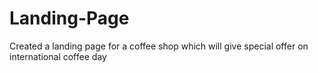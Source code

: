 # Landing-Page
Created a landing page for a coffee shop which will give special offer on international coffee day
